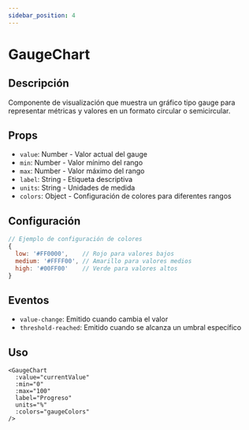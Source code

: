 ```yaml
---
sidebar_position: 4
---
```


# GaugeChart

## Descripción
Componente de visualización que muestra un gráfico tipo gauge para representar métricas y valores en un formato circular o semicircular.

## Props
- `value`: Number - Valor actual del gauge
- `min`: Number - Valor mínimo del rango
- `max`: Number - Valor máximo del rango
- `label`: String - Etiqueta descriptiva
- `units`: String - Unidades de medida
- `colors`: Object - Configuración de colores para diferentes rangos

## Configuración
```js
// Ejemplo de configuración de colores
{
  low: '#FF0000',    // Rojo para valores bajos
  medium: '#FFFF00', // Amarillo para valores medios
  high: '#00FF00'    // Verde para valores altos
}
```

## Eventos
- `value-change`: Emitido cuando cambia el valor
- `threshold-reached`: Emitido cuando se alcanza un umbral específico

## Uso
```vue
<GaugeChart
  :value="currentValue"
  :min="0"
  :max="100"
  label="Progreso"
  units="%"
  :colors="gaugeColors"
/>
```